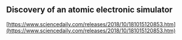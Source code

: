 ## Discovery of an atomic electronic simulator
  
  [https://www.sciencedaily.com/releases/2018/10/181015120853.htm](https://www.sciencedaily.com/releases/2018/10/181015120853.htm)
